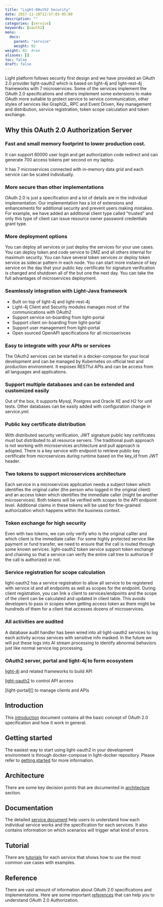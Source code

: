 ```yaml
---
title: "Light-OAuth2 Security"
date: 2017-11-10T12:57:03-05:00
description: ""
categories: [service]
keywords: [oauth2]
menu:
  docs:
    parent: "service"
    weight: 02
weight: 02	#rem
aliases: []
toc: false
draft: false
---
```


Light platform follows security first design and we have provided an OAuth 2.0 provider
light-oauth2 which is based on light-4j and light-rest-4j frameworks with 7 microservices.
Some of the services implement the OAuth 2.0 specifications and others implement some
extensions to make OAuth more suitable to protect service to service communication, other 
styles of services like GraphQL, RPC and Event Driven, Key management and distribution,
service registration, token scope calculation and token exchange.    

## Why this OAuth 2.0 Authorization Server

### Fast and small memory footprint to lower production cost.

It can support 60000 user login and get authorization code redirect and can generate 
700 access tokens per second on my laptop. 

It has 7 microservices connected with in-memory data grid and each service can be
scaled individually.


### More secure than other implementations

OAuth 2.0 is just a specification and a lot of details are in the individual
implementation. Our implementation has a lot of extensions and enhancements 
for additional security and prevent users making mistakes. For example, we
have added an additional client type called "trusted" and only this type of
client can issue resource owner password credentials grant type. 

### More deployment options

You can deploy all services or just deploy the services for your use cases. You can
deploy token and code service to DMZ and all others internal for maximum security.
You can have several token services or deploy token service as sidecar pattern in
each node. You can start more instance of key service on the day that your public
key certificate for signature verification is changed and shutdown all of the but
one the next day. You can take the full advantages of microservices deployment.  

### Seamlessly integration with Light-Java framework

* Built on top of light-4j and light-rest-4j
* Light-4j Client and Security modules manages most of the communications with OAuth2
* Support service on-boarding from light-portal
* Support client on-boarding from light-portal
* Support user management from light-portal
* Open sourced OpenAPI specifications for all microserivces

### Easy to integrate with your APIs or services

The OAuth2 services can be started in a docker-compose for your local development and 
can be managed by Kubernetes on official test and production environment. It exposes
RESTful APIs and can be access from all languages and applications. 

### Support multiple databases and can be extended and customized easily

Out of the box, it supports Mysql, Postgres and Oracle XE and H2 for unit tests. Other
databases can be easily added with configuration change in service.yml.


### Public key certificate distribution

With distributed security verification, JWT signature public key certificates must
but distributed to all resource servers. The traditional push approach is not
working with microservices architecture and pull approach is adopted. There is a 
key service with endpoint to retrieve public key certificate from microservices 
during runtime based on the key_id from JWT header.  

### Two tokens to support microservices architecture

Each service in a microservices application needs a subject token which identifies the
original caller (the person who logged in the original client) and an access token
which identifies the immediate caller (might be another microservices). Both tokens
will be verified with scopes to the API endpoint level. Additional claims in these
tokens will be used for fine-grained authorization which happens within the business
context. 

### Token exchange for high security

Even with two tokens, we can only verify who is the original calller and which client is
the immediate caller. For some highly protected service like payment or fund transfer,
we need to ensure that the call is routed through some known services. light-oauth2
token service support token exchange and chaining so that a service can verify the
entire call tree to authorize if the call is authorized or not. 

### Service registration for scope calculation

light-oauth2 has a service registration to allow all service to be registered with service
id and all endpoints as well as scopes for the endpoint. During client registration, you
can link a client to services/endpoints and the scope of the client can be calculated
and updated in client table. This avoids developers to pass in scopes when getting
access token as there might be hundreds of them for a client that accesses dozens of
microservices. 

### All activities are audited 

A database audit handler has been wired into all light-oauth2 services to log each
activity across services with sensitive info masked. In the future we will put these
logs into AI stream processing to identify abnormal behaviors just like normal service
log processing.  

### OAuth2 server, portal and light-4j to form ecosystem

[light-4j][] and related frameworks to build API

[light-oauth2][] to control API access

[light-portal][] to manage clients and APIs

## Introduction

This [introduction][] document contains all the basic concept of OAuth 2.0 specification
and how it work in general. 

## Getting started

The easiest way to start using light-oauth2 in your development environment is through
docker-compose in light-docker repository. Please refer to [getting started][] for more
information. 

## Architecture

There are some key decision points that are documented in [architecture][] section.

## Documentation

The detailed [service document][] help users to understand how each individual service
works and the specification for each services. It also contains information on which
scenarios will trigger what kind of errors. 

## Tutorial

There are [tutorials][] for each service that shows how to use the most common use cases
with examples. 

## Reference

There are vast amount of information about OAuth 2.0 specifications and implementations. 
Here are some important [references][] that can help you to understand OAuth 2.0 Authorization.



[light-4j]: https://github.com/networknt/light-4j
[light-oauth2]: https://github.com/networknt/light-oauth2
[lihgt-portal]: https://github.com/networknt/light-portal
[light-oauth2 service]: /service/oauth/service/
[light-oauth2 tutorial]: /tutorial/oauth/
[getting started]: /getting-started/light-oauth2/
[architecture]: /service/oauth/architecture/
[service document]: /service/oauth/service/
[tutorials]: /tutorial/oauth/
[references]: /service/oauth/reference/
[introduction]: /service/oauth/introduction/
